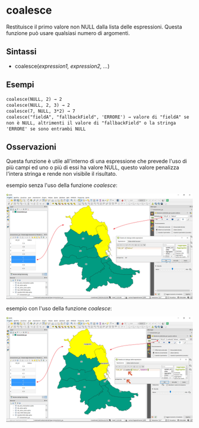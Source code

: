 # coalesce

Restituisce il primo valore non NULL dalla lista delle espressioni.
Questa funzione può usare qualsiasi numero di argomenti.

## Sintassi

* coalesce(*expression1, expression2, …*)

## Esempi
```
coalesce(NULL, 2) → 2
coalesce(NULL, 2, 3) → 2
coalesce(7, NULL, 3*2) → 7
coalesce("fieldA", "fallbackField", 'ERRORE') → valore di "fieldA" se non è NULL, altrimenti il valore di "fallbackField" o la stringa 'ERRORE' se sono entrambi NULL
```

## Osservazioni

Questa funzione è utile all'interno di una espressione che prevede l'uso di più campi ed uno o più di essi ha valore NULL, questo valore penalizza l'intera stringa e rende non visibile il risultato.

esempio senza l'uso della funzione *coalesce*:

![](/img/condizioni/coalesce1.png)

esempio con l'uso della funzione *coalesce*:

![](/img/condizioni/coalesce2.png)